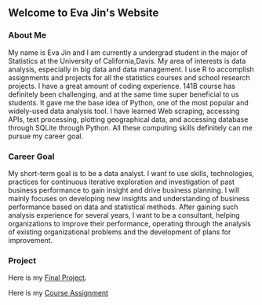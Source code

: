 ## Welcome to Eva Jin's Website

### About Me

My name is Eva Jin and I am currently a undergrad student in the major of Statistics at the University of California,Davis. My area of interests is data analysis, especially in big data and data management. I use R to accomplish assignments and projects for all the statistics courses and school research projects. I have a great amount of coding experience. 141B course has definitely been challenging, and at the same time super beneficial to us students. It gave me the base idea of Python,  one of the most popular and widely-used data analysis tool. I have learned Web scraping, accessing APIs, text processing, plotting geographical data, and accessing database through SQLite through Python. All these computing skills definitely can me pursue my career goal.

### Career Goal 

My short-term goal is to be a data analyst. I want to use skills, technologies, practices for continuous iterative exploration and investigation of past business performance to gain insight and drive business planning. I will mainly focuses on developing new insights and understanding of business performance based on data and statistical methods. After gaining such analysis experience for several years, I want to be a consultant, helping organizations to improve their performance, operating through the analysis of existing organizational problems and the development of plans for improvement.

### Project

Here is my [Final Project](https://github.com/evayhj/STA-141B-Final-Project/blob/master/STA%20141B%20Final%20Project.ipynb).

Here is my [Course Assignment](https://github.com/evayhj/141B-Course-Assignment/blob/master/assignment6.ipynb)
